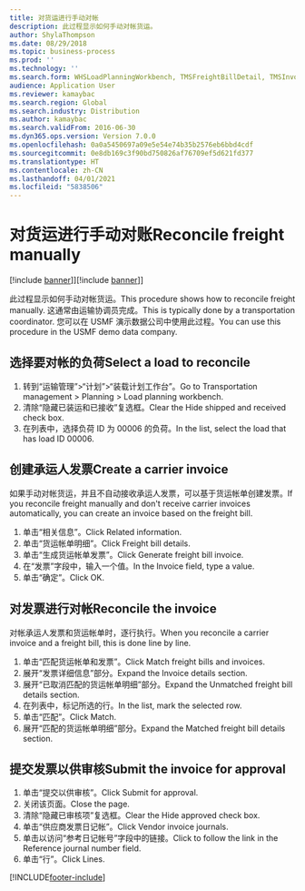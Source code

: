 ```yaml
---
title: 对货运进行手动对帐
description: 此过程显示如何手动对帐货运。
author: ShylaThompson
ms.date: 08/29/2018
ms.topic: business-process
ms.prod: ''
ms.technology: ''
ms.search.form: WHSLoadPlanningWorkbench, TMSFreightBillDetail, TMSInvoiceTable, TMSFreightBillInvoiceReconcile, TMSInvoiceJournal, LedgerJournalTable, LedgerJournalTransDaily, TMSFBDetailReconcile
audience: Application User
ms.reviewer: kamaybac
ms.search.region: Global
ms.search.industry: Distribution
ms.author: kamaybac
ms.search.validFrom: 2016-06-30
ms.dyn365.ops.version: Version 7.0.0
ms.openlocfilehash: 0a0a5450697a09e5e54e74b35b2576eb6bbd4cdf
ms.sourcegitcommit: 0e8db169c3f90bd750826af76709ef5d621fd377
ms.translationtype: HT
ms.contentlocale: zh-CN
ms.lasthandoff: 04/01/2021
ms.locfileid: "5838506"
---
```

# <a name="reconcile-freight-manually"></a><span data-ttu-id="85bc0-103">对货运进行手动对账</span><span class="sxs-lookup"><span data-stu-id="85bc0-103">Reconcile freight manually</span></span>

<span data-ttu-id="85bc0-104">[!include [banner](../../includes/banner.md)]]</span><span class="sxs-lookup"><span data-stu-id="85bc0-104">[!include [banner](../../includes/banner.md)]]</span></span>

<span data-ttu-id="85bc0-105">此过程显示如何手动对帐货运。</span><span class="sxs-lookup"><span data-stu-id="85bc0-105">This procedure shows how to reconcile freight manually.</span></span> <span data-ttu-id="85bc0-106">这通常由运输协调员完成。</span><span class="sxs-lookup"><span data-stu-id="85bc0-106">This is typically done by a transportation coordinator.</span></span> <span data-ttu-id="85bc0-107">您可以在 USMF 演示数据公司中使用此过程。</span><span class="sxs-lookup"><span data-stu-id="85bc0-107">You can use this procedure in the USMF demo data company.</span></span>


## <a name="select-a-load-to-reconcile"></a><span data-ttu-id="85bc0-108">选择要对帐的负荷</span><span class="sxs-lookup"><span data-stu-id="85bc0-108">Select a load to reconcile</span></span>
1. <span data-ttu-id="85bc0-109">转到“运输管理”>“计划”>“装载计划工作台”。</span><span class="sxs-lookup"><span data-stu-id="85bc0-109">Go to Transportation management > Planning > Load planning workbench.</span></span>
2. <span data-ttu-id="85bc0-110">清除“隐藏已装运和已接收”复选框。</span><span class="sxs-lookup"><span data-stu-id="85bc0-110">Clear the Hide shipped and received check box.</span></span> 
3. <span data-ttu-id="85bc0-111">在列表中，选择负荷 ID 为 00006 的负荷。</span><span class="sxs-lookup"><span data-stu-id="85bc0-111">In the list, select the load that has load ID 00006.</span></span>

## <a name="create-a-carrier-invoice"></a><span data-ttu-id="85bc0-112">创建承运人发票</span><span class="sxs-lookup"><span data-stu-id="85bc0-112">Create a carrier invoice</span></span>
<span data-ttu-id="85bc0-113">如果手动对帐货运，并且不自动接收承运人发票，可以基于货运帐单创建发票。</span><span class="sxs-lookup"><span data-stu-id="85bc0-113">If you reconcile freight manually and don't receive carrier invoices automatically, you can create an invoice based on the freight bill.</span></span>  
1. <span data-ttu-id="85bc0-114">单击“相关信息”。</span><span class="sxs-lookup"><span data-stu-id="85bc0-114">Click Related information.</span></span>
2. <span data-ttu-id="85bc0-115">单击“货运帐单明细”。</span><span class="sxs-lookup"><span data-stu-id="85bc0-115">Click Freight bill details.</span></span>
3. <span data-ttu-id="85bc0-116">单击“生成货运帐单发票”。</span><span class="sxs-lookup"><span data-stu-id="85bc0-116">Click Generate freight bill invoice.</span></span>
4. <span data-ttu-id="85bc0-117">在“发票”字段中，输入一个值。</span><span class="sxs-lookup"><span data-stu-id="85bc0-117">In the Invoice field, type a value.</span></span>
5. <span data-ttu-id="85bc0-118">单击“确定”。</span><span class="sxs-lookup"><span data-stu-id="85bc0-118">Click OK.</span></span>

## <a name="reconcile-the-invoice"></a><span data-ttu-id="85bc0-119">对发票进行对帐</span><span class="sxs-lookup"><span data-stu-id="85bc0-119">Reconcile the invoice</span></span>
<span data-ttu-id="85bc0-120">对帐承运人发票和货运帐单时，逐行执行。</span><span class="sxs-lookup"><span data-stu-id="85bc0-120">When you reconcile a carrier invoice and a freight bill, this is done line by line.</span></span>  
1. <span data-ttu-id="85bc0-121">单击“匹配货运帐单和发票”。</span><span class="sxs-lookup"><span data-stu-id="85bc0-121">Click Match freight bills and invoices.</span></span>
2. <span data-ttu-id="85bc0-122">展开“发票详细信息”部分。</span><span class="sxs-lookup"><span data-stu-id="85bc0-122">Expand the Invoice details section.</span></span>
3. <span data-ttu-id="85bc0-123">展开“已取消匹配的货运帐单明细”部分。</span><span class="sxs-lookup"><span data-stu-id="85bc0-123">Expand the Unmatched freight bill details section.</span></span>
4. <span data-ttu-id="85bc0-124">在列表中，标记所选的行。</span><span class="sxs-lookup"><span data-stu-id="85bc0-124">In the list, mark the selected row.</span></span>
5. <span data-ttu-id="85bc0-125">单击“匹配”。</span><span class="sxs-lookup"><span data-stu-id="85bc0-125">Click Match.</span></span>
6. <span data-ttu-id="85bc0-126">展开“匹配的货运帐单明细”部分。</span><span class="sxs-lookup"><span data-stu-id="85bc0-126">Expand the Matched freight bill details section.</span></span>

## <a name="submit-the-invoice-for-approval"></a><span data-ttu-id="85bc0-127">提交发票以供审核</span><span class="sxs-lookup"><span data-stu-id="85bc0-127">Submit the invoice for approval</span></span>
1. <span data-ttu-id="85bc0-128">单击“提交以供审核”。</span><span class="sxs-lookup"><span data-stu-id="85bc0-128">Click Submit for approval.</span></span>
2. <span data-ttu-id="85bc0-129">关闭该页面。</span><span class="sxs-lookup"><span data-stu-id="85bc0-129">Close the page.</span></span>
3. <span data-ttu-id="85bc0-130">清除“隐藏已审核项”复选框。</span><span class="sxs-lookup"><span data-stu-id="85bc0-130">Clear the Hide approved check box.</span></span> 
4. <span data-ttu-id="85bc0-131">单击“供应商发票日记帐”。</span><span class="sxs-lookup"><span data-stu-id="85bc0-131">Click Vendor invoice journals.</span></span>
5. <span data-ttu-id="85bc0-132">单击以访问“参考日记帐号”字段中的链接。</span><span class="sxs-lookup"><span data-stu-id="85bc0-132">Click to follow the link in the Reference journal number field.</span></span>
6. <span data-ttu-id="85bc0-133">单击“行”。</span><span class="sxs-lookup"><span data-stu-id="85bc0-133">Click Lines.</span></span>



[!INCLUDE[footer-include](../../../includes/footer-banner.md)]
